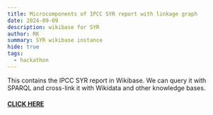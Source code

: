 ```yaml
---
title: Microcomponents of IPCC SYR report with linkage graph 
date: 2024-09-09
description: wikibase for SYR 
author: RK 
summary: SYR wikibase instance
hide: true
tags:
  - hackathon
---
```



This contains the IPCC SYR report in Wikibase. We can query it with SPARQL and cross-link it with Wikidata and other knowledge bases. 

#### [CLICK HERE](https://kg-ipclimatec-reports.wikibase.cloud/wiki/Main_Page)
